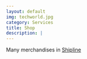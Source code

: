 ```yaml
---
layout: default
img: techworld.jpg
category: Services
title: Shop
description: |
---
```

 Many merchandises in <a href="https://shopline.tw">Shipline</a>
